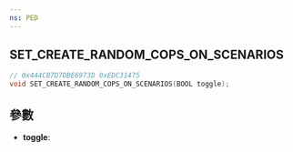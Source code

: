 ```yaml
---
ns: PED
---
```

## SET_CREATE_RANDOM_COPS_ON_SCENARIOS

```c
// 0x444CB7D7DBE6973D 0xEDC31475
void SET_CREATE_RANDOM_COPS_ON_SCENARIOS(BOOL toggle);
```


## 參數
* **toggle**: 

